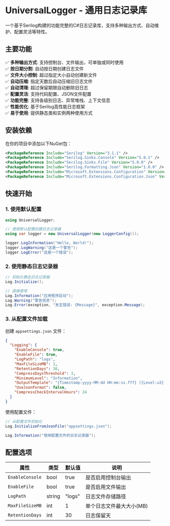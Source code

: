 # UniversalLogger - 通用日志记录库

一个基于Serilog构建的功能完整的C#日志记录库，支持多种输出方式、自动维护、配置灵活等特性。

## 主要功能

✅ **多种输出方式**: 支持控制台、文件输出，可单独或同时使用  
✅ **按日期分割**: 自动按日期创建日志文件  
✅ **文件大小控制**: 超过指定大小自动创建新文件  
✅ **自动压缩**: 指定天数后自动压缩旧日志文件  
✅ **自动清理**: 超过保留期限自动删除旧日志  
✅ **配置灵活**: 支持代码配置、JSON文件配置  
✅ **功能完整**: 支持各级别日志、异常堆栈、上下文信息  
✅ **性能优化**: 基于Serilog高性能日志框架  
✅ **易于使用**: 提供静态类和实例两种使用方式

## 安装依赖

在你的项目中添加以下NuGet包：

```xml
<PackageReference Include="Serilog" Version="3.1.1" />
<PackageReference Include="Serilog.Sinks.Console" Version="5.0.1" />
<PackageReference Include="Serilog.Sinks.File" Version="5.0.0" />
<PackageReference Include="Serilog.Formatting.Json" Version="1.0.0" />
<PackageReference Include="Microsoft.Extensions.Configuration" Version="8.0.0" />
<PackageReference Include="Microsoft.Extensions.Configuration.Json" Version="8.0.0" />
```

## 快速开始

### 1. 使用默认配置

```csharp
using UniversalLogger;

// 使用默认配置创建日志记录器
using var logger = new UniversalLogger(new LoggerConfig());

logger.LogInformation("Hello, World!");
logger.LogWarning("这是一个警告");
logger.LogError("这是一个错误");
```

### 2. 使用静态日志记录器

```csharp
// 初始化静态日志记录器
Log.Initialize();

// 直接使用
Log.Information("应用程序启动");
Log.Warning("警告信息");
Log.Error(exception, "发生错误: {Message}", exception.Message);
```

### 3. 从配置文件加载

创建 `appsettings.json` 文件：

```json
{
  "Logging": {
    "EnableConsole": true,
    "EnableFile": true,
    "LogPath": "logs",
    "MaxFileSizeMB": 1,
    "RetentionDays": 30,
    "CompressDaysThreshold": 3,
    "MinimumLevel": "Information",
    "OutputTemplate": "{Timestamp:yyyy-MM-dd HH:mm:ss.fff} [{Level:u3}] {Message:lj}{NewLine}{Exception}",
    "UseJsonFormat": false,
    "CompressCheckIntervalHours": 24
  }
}
```

使用配置文件：

```csharp
// 从配置文件初始化
Log.InitializeFromJsonFile("appsettings.json");

Log.Information("使用配置文件的日志记录器");
```

## 配置选项

| 属性 | 类型 | 默认值 | 说明 |
|------|------|--------|------|
| `EnableConsole` | bool | true | 是否启用控制台输出 |
| `EnableFile` | bool | true | 是否启用文件输出 |
| `LogPath` | string | "logs" | 日志文件存储路径 |
| `MaxFileSizeMB` | int | 1 | 单个日志文件最大大小(MB) |
| `RetentionDays` | int | 30 | 日志保留天

